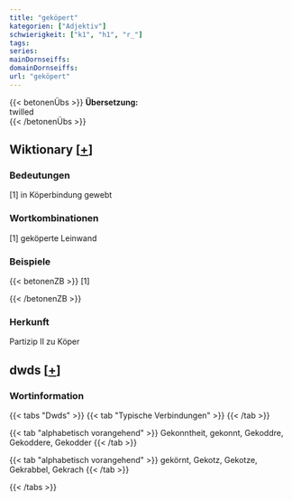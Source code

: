 ```yaml
---
title: "geköpert"
kategorien: ["Adjektiv"]
schwierigkeit: ["k1", "h1", "r_"]
tags:
series:
mainDornseiffs:
domainDornseiffs:
url: "geköpert"
---
```


{{< betonenÜbs >}}
**Übersetzung:**  
twilled  
{{< /betonenÜbs >}}

## Wiktionary [[+](https://de.wiktionary.org/wiki/geköpert)]

### Bedeutungen
[1] in Köperbindung gewebt  

### Wortkombinationen
[1] geköperte Leinwand  

### Beispiele
{{< betonenZB >}}
[1]  

{{< /betonenZB >}}
### Herkunft
Partizip II zu Köper  



## dwds [[+](https://www.dwds.de/wb/geköpert)]

### Wortinformation
{{< tabs "Dwds" >}}
{{< tab "Typische Verbindungen" >}}
{{< /tab >}}

{{< tab "alphabetisch vorangehend" >}}
Gekonntheit, gekonnt, Gekoddre, Gekoddere, Gekodder
{{< /tab >}}

{{< tab "alphabetisch vorangehend" >}}
gekörnt, Gekotz, Gekotze, Gekrabbel, Gekrach
{{< /tab >}}

{{< /tabs >}}

